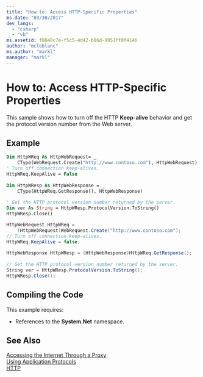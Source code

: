 ```yaml
---
title: "How to: Access HTTP-Specific Properties"
ms.date: "03/30/2017"
dev_langs: 
  - "csharp"
  - "vb"
ms.assetid: f8848c7e-f5c5-4d42-b86d-9951ff8f4146
author: "mcleblanc"
ms.author: "markl"
manager: "markl"
---
```

# How to: Access HTTP-Specific Properties
This sample shows how to turn off the HTTP **Keep-alive** behavior and get the protocol version number from the Web server.  
  
## Example  
  
```vb  
Dim HttpWReq As HttpWebRequest= _  
    CType(WebRequest.Create("http://www.contoso.com"), HttpWebRequest)  
' Turn off connection keep-alives.  
HttpWReq.KeepAlive = False  
  
Dim HttpWResp As HttpWebResponse = _  
    CType(HttpWReq.GetResponse(), HttpWebResponse)  
  
' Get the HTTP protocol version number returned by the server.  
Dim ver As String = HttpWResp.ProtocolVersion.ToString()  
HttpWResp.Close()  
```  
  
```csharp  
HttpWebRequest HttpWReq =   
    (HttpWebRequest)WebRequest.Create("http://www.contoso.com");  
// Turn off connection keep-alives.  
HttpWReq.KeepAlive = false;  
  
HttpWebResponse HttpWResp = (HttpWebResponse)HttpWReq.GetResponse();  
  
// Get the HTTP protocol version number returned by the server.  
String ver = HttpWResp.ProtocolVersion.ToString();  
HttpWResp.Close();  
```  
  
## Compiling the Code  
 This example requires:  
  
-   References to the **System.Net** namespace.  
  
## See Also  
 [Accessing the Internet Through a Proxy](../../../docs/framework/network-programming/accessing-the-internet-through-a-proxy.md)  
 [Using Application Protocols](../../../docs/framework/network-programming/using-application-protocols.md)  
 [HTTP](../../../docs/framework/network-programming/http.md)
